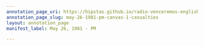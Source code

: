 ```yaml
---
annotation_page_uri: https://hipstas.github.io/radio-venceremos-english/annotations/may-26-1981-pm-canvas-1-casualties.json
annotation_page_slug: may-26-1981-pm-canvas-1-casualties
layout: annotation_page
manifest_label: May 26, 1981 - PM

---
```

